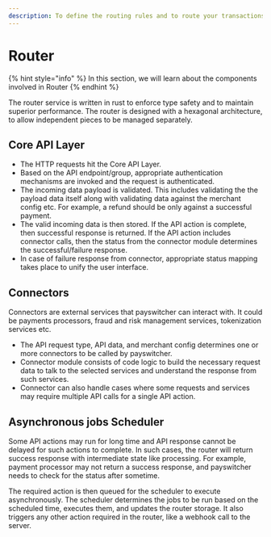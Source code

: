 ```yaml
---
description: To define the routing rules and to route your transactions.
---
```


# Router

{% hint style="info" %}
In this section, we will learn about the components involved in Router
{% endhint %}

The router service is written in rust to enforce type safety and to maintain superior performance. The router is designed with a hexagonal architecture, to allow independent pieces to be managed separately.

## Core API Layer

* The HTTP requests hit the Core API Layer.&#x20;
* Based on the API endpoint/group, appropriate authentication mechanisms are invoked and the request is authenticated.
* The incoming data payload is validated. This includes validating the the payload data itself along with validating data against the merchant config etc. For example, a refund should be only against a successful payment.
* The valid incoming data is then stored. If the API action is complete, then successful response is returned. If the API action includes connector calls, then the status from the connector module determines the successful/failure response.&#x20;
* In case of failure response from connector, appropriate status mapping takes place to unify the user interface.

## Connectors

Connectors are external services that payswitcher can interact with. It could be payments processors, fraud and risk management services, tokenization services etc.

* The API request type, API data, and merchant config determines one or more connectors to be called by payswitcher.
* Connector module consists of code logic to build the necessary request data to talk to the selected services and understand the response from such services.&#x20;
* Connector can also handle cases where some requests and services may require multiple API calls for a single API action.&#x20;

## Asynchronous jobs Scheduler

Some API actions may run for long time and API response cannot be delayed for such actions to complete. In such cases, the router will return success response with intermediate state like processing. For example, payment processor may not return a success response, and payswitcher needs to check for the status after sometime.

The required action is then queued for the scheduler to execute asynchronously. The scheduler determines the jobs to be run based on the scheduled time, executes them, and updates the router storage. It also triggers any other action required in the router, like a webhook call to the server.
